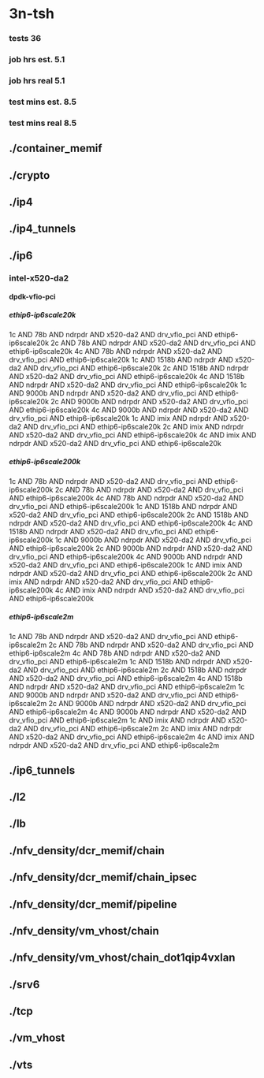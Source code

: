 # 3n-tsh
### tests 36
### job hrs est. 5.1
### job hrs real 5.1
### test mins est. 8.5
### test mins real 8.5
## ./container_memif
## ./crypto
## ./ip4
## ./ip4_tunnels
## ./ip6
### intel-x520-da2
#### dpdk-vfio-pci
##### ethip6-ip6scale20k
1c AND 78b AND ndrpdr AND x520-da2 AND drv_vfio_pci AND ethip6-ip6scale20k
2c AND 78b AND ndrpdr AND x520-da2 AND drv_vfio_pci AND ethip6-ip6scale20k
4c AND 78b AND ndrpdr AND x520-da2 AND drv_vfio_pci AND ethip6-ip6scale20k
1c AND 1518b AND ndrpdr AND x520-da2 AND drv_vfio_pci AND ethip6-ip6scale20k
2c AND 1518b AND ndrpdr AND x520-da2 AND drv_vfio_pci AND ethip6-ip6scale20k
4c AND 1518b AND ndrpdr AND x520-da2 AND drv_vfio_pci AND ethip6-ip6scale20k
1c AND 9000b AND ndrpdr AND x520-da2 AND drv_vfio_pci AND ethip6-ip6scale20k
2c AND 9000b AND ndrpdr AND x520-da2 AND drv_vfio_pci AND ethip6-ip6scale20k
4c AND 9000b AND ndrpdr AND x520-da2 AND drv_vfio_pci AND ethip6-ip6scale20k
1c AND imix AND ndrpdr AND x520-da2 AND drv_vfio_pci AND ethip6-ip6scale20k
2c AND imix AND ndrpdr AND x520-da2 AND drv_vfio_pci AND ethip6-ip6scale20k
4c AND imix AND ndrpdr AND x520-da2 AND drv_vfio_pci AND ethip6-ip6scale20k
##### ethip6-ip6scale200k
1c AND 78b AND ndrpdr AND x520-da2 AND drv_vfio_pci AND ethip6-ip6scale200k
2c AND 78b AND ndrpdr AND x520-da2 AND drv_vfio_pci AND ethip6-ip6scale200k
4c AND 78b AND ndrpdr AND x520-da2 AND drv_vfio_pci AND ethip6-ip6scale200k
1c AND 1518b AND ndrpdr AND x520-da2 AND drv_vfio_pci AND ethip6-ip6scale200k
2c AND 1518b AND ndrpdr AND x520-da2 AND drv_vfio_pci AND ethip6-ip6scale200k
4c AND 1518b AND ndrpdr AND x520-da2 AND drv_vfio_pci AND ethip6-ip6scale200k
1c AND 9000b AND ndrpdr AND x520-da2 AND drv_vfio_pci AND ethip6-ip6scale200k
2c AND 9000b AND ndrpdr AND x520-da2 AND drv_vfio_pci AND ethip6-ip6scale200k
4c AND 9000b AND ndrpdr AND x520-da2 AND drv_vfio_pci AND ethip6-ip6scale200k
1c AND imix AND ndrpdr AND x520-da2 AND drv_vfio_pci AND ethip6-ip6scale200k
2c AND imix AND ndrpdr AND x520-da2 AND drv_vfio_pci AND ethip6-ip6scale200k
4c AND imix AND ndrpdr AND x520-da2 AND drv_vfio_pci AND ethip6-ip6scale200k
##### ethip6-ip6scale2m
1c AND 78b AND ndrpdr AND x520-da2 AND drv_vfio_pci AND ethip6-ip6scale2m
2c AND 78b AND ndrpdr AND x520-da2 AND drv_vfio_pci AND ethip6-ip6scale2m
4c AND 78b AND ndrpdr AND x520-da2 AND drv_vfio_pci AND ethip6-ip6scale2m
1c AND 1518b AND ndrpdr AND x520-da2 AND drv_vfio_pci AND ethip6-ip6scale2m
2c AND 1518b AND ndrpdr AND x520-da2 AND drv_vfio_pci AND ethip6-ip6scale2m
4c AND 1518b AND ndrpdr AND x520-da2 AND drv_vfio_pci AND ethip6-ip6scale2m
1c AND 9000b AND ndrpdr AND x520-da2 AND drv_vfio_pci AND ethip6-ip6scale2m
2c AND 9000b AND ndrpdr AND x520-da2 AND drv_vfio_pci AND ethip6-ip6scale2m
4c AND 9000b AND ndrpdr AND x520-da2 AND drv_vfio_pci AND ethip6-ip6scale2m
1c AND imix AND ndrpdr AND x520-da2 AND drv_vfio_pci AND ethip6-ip6scale2m
2c AND imix AND ndrpdr AND x520-da2 AND drv_vfio_pci AND ethip6-ip6scale2m
4c AND imix AND ndrpdr AND x520-da2 AND drv_vfio_pci AND ethip6-ip6scale2m
## ./ip6_tunnels
## ./l2
## ./lb
## ./nfv_density/dcr_memif/chain
## ./nfv_density/dcr_memif/chain_ipsec
## ./nfv_density/dcr_memif/pipeline
## ./nfv_density/vm_vhost/chain
## ./nfv_density/vm_vhost/chain_dot1qip4vxlan
## ./srv6
## ./tcp
## ./vm_vhost
## ./vts
